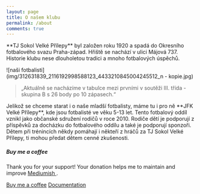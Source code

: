 ```yaml
---
layout: page
title: O našem klubu
permalink: /about
comments: true
---
```


<div class="row justify-content-between">
<div class="col-md-8 pr-5">

<p>**TJ Sokol Velké Přílepy** byl založen roku 1920 a spadá do Okresního fotbalového svazu Praha-západ. Hřiště se nachází v ulici Májová 737. Historie klubu nese dlouholetou tradici a mnoho fotbalových úspěchů.</p>

![naši fotbalisti](img/312631839_2116192998588123_4433210845004245512_n - kopie.jpg)

> „Aktuálně se nacházíme v tabulce mezi prvními v soutěži III. třída - skupina B s 26 body po 10 zápasech.“

<p>Jelikož se chceme starat i o naše mladší fotbalisty, máme tu i pro ně **JFK Velké Přílepy**, kde jsou fotbalisté ve věku 5-13 let. Tento fotbalový oddíl vznikl jako občanské sdružení rodičů v roce 2010. Rodiče dětí je podporují z příspěvků za docházku do fotbalového oddílu a také je podporují sponzoři. Dětem při trénincích někdy pomáhají i někteří z hráčů za TJ Sokol Velké Přílepy, ti mohou předat dětem cenné zkušenosti.</p>

</div>

<div class="col-md-4">

<div class="sticky-top sticky-top-80">
<h5>Buy me a coffee</h5>

<p>Thank you for your support! Your donation helps me to maintain and improve <a target="_blank" href="https://github.com/wowthemesnet/mediumish-theme-jekyll">Mediumish <i class="fab fa-github"></i></a>.</p>

<a target="_blank" href="https://www.wowthemes.net/donate/" class="btn btn-danger">Buy me a coffee</a> <a target="_blank" href="https://bootstrapstarter.com/bootstrap-templates/template-mediumish-bootstrap-jekyll/" class="btn btn-warning">Documentation</a>

</div>
</div>
</div>
